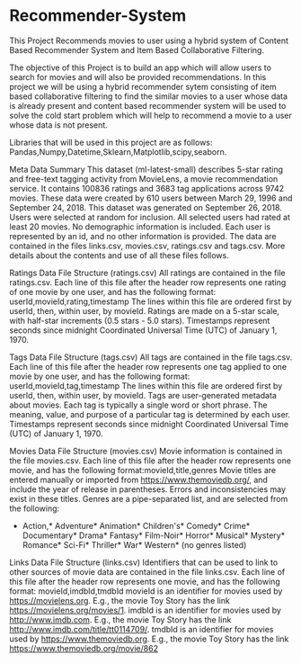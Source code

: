 # Recommender-System
This Project Recommends movies to user using a hybrid system of Content Based Recommender System and Item Based Collaborative Filtering.

The objective of this Project is to build an app which will allow users to search for movies and will also be provided recommendations.
In this project we will be using a hybrid recommender sytem consisting of item based collaborative filtering to find the similar movies to a user whose data is already present and content based recommender system will be used to solve the cold start problem which will help to recommend a movie to a user whose data is not present.

Libraries that will be used in this project are as follows:
Pandas,Numpy,Datetime,Sklearn,Matplotlib,scipy,seaborn.


Meta Data
Summary
This dataset (ml-latest-small) describes 5-star rating and free-text tagging activity from MovieLens, a movie recommendation service. It contains 100836 ratings and 3683 tag applications across 9742 movies. These data were created by 610 users between March 29, 1996 and September 24, 2018. This dataset was generated on September 26, 2018.
Users were selected at random for inclusion. All selected users had rated at least 20 movies. No demographic information is included. Each user is represented by an id, and no other information is provided.
The data are contained in the files links.csv, movies.csv, ratings.csv and tags.csv. More details about the contents and use of all these files follows.


Ratings Data File Structure (ratings.csv)
All ratings are contained in the file ratings.csv. Each line of this file after the header row represents one rating of one movie by one user, and has the following format: userId,movieId,rating,timestamp
The lines within this file are ordered first by userId, then, within user, by movieId.
Ratings are made on a 5-star scale, with half-star increments (0.5 stars - 5.0 stars).
Timestamps represent seconds since midnight Coordinated Universal Time (UTC) of January 1, 1970.


Tags Data File Structure (tags.csv)
All tags are contained in the file tags.csv. Each line of this file after the header row represents one tag applied to one movie by one user, and has the following format: userId,movieId,tag,timestamp
The lines within this file are ordered first by userId, then, within user, by movieId.
Tags are user-generated metadata about movies. Each tag is typically a single word or short phrase. The meaning, value, and purpose of a particular tag is determined by each user.
Timestamps represent seconds since midnight Coordinated Universal Time (UTC) of January 1, 1970.


Movies Data File Structure (movies.csv)
Movie information is contained in the file movies.csv. Each line of this file after the header row represents one movie, and has the following format:movieId,title,genres
Movie titles are entered manually or imported from https://www.themoviedb.org/, and include the year of release in parentheses. Errors and inconsistencies may exist in these titles.
Genres are a pipe-separated list, and are selected from the following:
* Action,* Adventure* Animation* Children's* Comedy* Crime* Documentary* Drama* Fantasy* Film-Noir* Horror* Musical* Mystery* Romance* Sci-Fi* Thriller* War* Western* (no genres listed)


Links Data File Structure (links.csv)
Identifiers that can be used to link to other sources of movie data are contained in the file links.csv. Each line of this file after the header row represents one movie, and has the following format: movieId,imdbId,tmdbId
movieId is an identifier for movies used by https://movielens.org. E.g., the movie Toy Story has the link https://movielens.org/movies/1.
imdbId is an identifier for movies used by http://www.imdb.com. E.g., the movie Toy Story has the link http://www.imdb.com/title/tt0114709/.
tmdbId is an identifier for movies used by https://www.themoviedb.org. E.g., the movie Toy Story has the link https://www.themoviedb.org/movie/862
